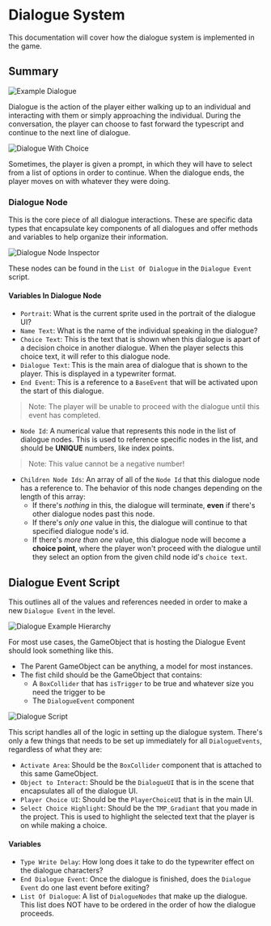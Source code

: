 # Dialogue System
This documentation will cover how the dialogue system is implemented in the game.

## Summary
![Example Dialogue](images/Dialogue_Example_Basic.gif)

Dialogue is the action of the player either walking up to an individual and interacting with them or simply approaching the individual. During the conversation, the player can choose to fast forward the typescript and continue to the next line of dialogue.

![Dialogue With Choice](images/Dialogue_Example_Choice.gif)

Sometimes, the player is given a prompt, in which they will have to select from a list of options in order to continue. When the dialogue ends, the player moves on with whatever they were doing.

### Dialogue Node
This is the core piece of all dialogue interactions. These are specific data types that encapsulate key components of all dialogues and offer methods and variables to help organize their information.

![Dialogue Node Inspector](images/DialogueNode_Inspector.png)

These nodes can be found in the `List Of Dialogue` in the `Dialogue Event` script.

#### Variables In Dialogue Node
- `Portrait`: What is the current sprite used in the portrait of the dialogue UI?
- `Name Text`: What is the name of the individual speaking in the dialogue?
- `Choice Text`: This is the text that is shown when this dialogue is apart of a decision choice in another dialogue. When the player selects this choice text, it will refer to this dialogue node.
- `Dialogue Text`: This is the main area of dialogue that is shown to the player. This is displayed in a typewriter format.
- `End Event`: This is a reference to a `BaseEvent` that will be activated upon the start of this dialogue.
> Note: The player will be unable to proceed with the dialogue until this event has completed.

- `Node Id`: A numerical value that represents this node in the list of dialogue nodes. This is used to reference specific nodes in the list, and should be __UNIQUE__ numbers, like index points.
> Note: This value cannot be a negative number!

- `Children Node Ids`: An array of all of the `Node Id` that this dialogue node has a reference to. The behavior of this node changes depending on the length of this array:
  - If there's *nothing* in this, the dialogue will terminate, __even__ if there's other dialogue nodes past this node.
  - If there's *only one* value in this, the dialogue will continue to that specified dialogue node's id.
  - If there's *more than one* value, this dialogue node will become a __choice point__, where the player won't proceed with the dialogue until they select an option from the given child node id's `choice text`.


## Dialogue Event Script
This outlines all of the values and references needed in order to make a new `Dialogue Event` in the level.

![Dialogue Example Hierarchy](images/Dialogue_Hierarchy.png)

For most use cases, the GameObject that is hosting the Dialogue Event should look something like this.
- The Parent GameObject can be anything, a model for most instances.
- The fist child should be the GameObject that contains:
  - A `BoxCollider` that has `isTrigger` to be true and whatever size you need the trigger to be
  - The `DialogueEvent` component

![Dialogue Script](images/Event_Dialogue_Inspector.png)

This script handles all of the logic in setting up the dialogue system. There's only a few things that needs to be set up immediately for all `DialogueEvents`, regardless of what they are:
- `Activate Area`: Should be the `BoxCollider` component that is attached to this same GameObject.
- `Object to Interact`: Should be the `DialogueUI` that is in the scene that encapsulates all of the dialogue UI.
- `Player Choice UI`: Should be the `PlayerChoiceUI` that is in the main UI.
- `Select Choice Highlight`: Should be the `TMP_Gradiant` that you made in the project. This is used to highlight the selected text that the player is on while making a choice.

#### Variables
- `Type Write Delay`: How long does it take to do the typewriter effect on the dialogue characters?
- `End Dialogue Event`: Once the dialogue is finished, does the `Dialogue Event` do one last event before exiting?
- `List Of Dialogue`: A list of `DialogueNodes` that make up the dialogue. This list does NOT have to be ordered in the order of how the dialogue proceeds.
